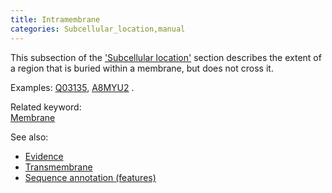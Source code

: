 ```yaml
---
title: Intramembrane
categories: Subcellular_location,manual
---
```


This subsection of the ['Subcellular location'](http://www.uniprot.org/help/subcellular%5Flocation%5Fsection) section describes the extent of a region that is buried within a membrane, but does not cross it.

Examples: [Q03135](https://www.uniprot.org/uniprotkb/Q03135#subcellular_location), [A8MYU2](https://www.uniprot.org/uniprotkb/A8MYU2#subcellular_location) .

Related keyword:  
[Membrane](http://www.uniprot.org/keywords/472)

See also:

-   [Evidence](http://www.uniprot.org/help/evidences)
-   [Transmembrane](http://www.uniprot.org/help/transmem)
-   [Sequence annotation (features)](http://www.uniprot.org/help/sequence%5Fannotation)
